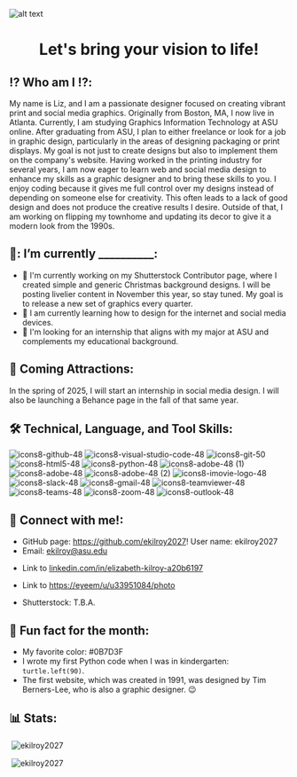 ![alt text](https://github.com/user-attachments/assets/b1f40e96-15a0-4653-a711-4ff70a7c7ccf)

<h1 align="center">Let's bring your vision to life!</h1> 

## ⁉️ Who am I ⁉️:
   <p>My name is Liz, and I am a passionate designer focused on creating vibrant print and social media graphics. Originally from Boston, MA, I now live in Atlanta. Currently, I am studying Graphics Information Technology at ASU online. After graduating from ASU, I plan to either freelance or look for a job in graphic design, particularly in the areas of designing packaging or print displays. My goal is not just to create designs but also to implement them on the company's website. Having worked in the printing industry for several years, I am now eager to learn web and social media design to enhance my skills as a graphic designer and to bring these skills to you.  I enjoy coding because it gives me full control over my designs instead of depending on someone else for creativity. This often leads to a lack of good design and does not produce the creative results I desire.  Outside of that, I am working on flipping my townhome and updating its decor to give it a modern look from the 1990s.</p>

## 👋: I’m currently __________:
 - 🔭 I'm currently working on my Shutterstock Contributor page, where I created simple and generic Christmas background designs. I will be posting livelier content in November this year, so stay tuned. My goal is to release a new set of graphics every quarter.      
 - 🌱 I am currently learning how to design for the internet and social media devices.
 - 👀 I'm looking for an internship that aligns with my major at ASU and complements my educational background.


## 📣 Coming Attractions:
<p>In the spring of 2025, I will start an internship in social media design. I will also be launching a Behance page in the fall of that same year.</p> 

## 🛠️ Technical, Language, and Tool Skills:
 ![icons8-github-48](https://github.com/user-attachments/assets/52331c96-76fa-4389-93dc-e1159faf7a7a)
 ![icons8-visual-studio-code-48](https://github.com/user-attachments/assets/67b4c550-c988-4e92-9186-53e7fa9621e0)
 ![icons8-git-50](https://github.com/user-attachments/assets/4bdea025-2752-42f6-a4d4-39f8513ff532)
 ![icons8-html5-48](https://github.com/user-attachments/assets/4aebbc56-e026-4508-afd7-db3fd7208a5c)
 ![icons8-python-48](https://github.com/user-attachments/assets/024d0669-80b4-4f1d-8ef5-284bafe3ea60)
 ![icons8-adobe-48 (1)](https://github.com/user-attachments/assets/2ec78fe3-4671-4939-a456-95c4375a9783)
 ![icons8-adobe-48](https://github.com/user-attachments/assets/abc1ba17-4cba-4bec-a3f0-aca42b928509)
 ![icons8-adobe-48 (2)](https://github.com/user-attachments/assets/92160617-f7c1-448b-ac48-78dafbec1a34)
 ![icons8-imovie-logo-48](https://github.com/user-attachments/assets/e9129df8-795f-48f9-8c7c-b1a9b271d3e2)
 ![icons8-slack-48](https://github.com/user-attachments/assets/6ac3d35a-1b9d-413e-9779-c9ddbbd108fb)
 ![icons8-gmail-48](https://github.com/user-attachments/assets/3d83c52e-c000-42b8-94fe-b53bb272f8bf)
 ![icons8-teamviewer-48](https://github.com/user-attachments/assets/9377936e-700e-4e29-9931-db0673ed5425)
 ![icons8-teams-48](https://github.com/user-attachments/assets/276a4f9b-fce1-4188-b21f-c6f171365f9d)
 ![icons8-zoom-48](https://github.com/user-attachments/assets/39fff955-bf83-49d4-9f7f-f928998ea7d1)
 ![icons8-outlook-48](https://github.com/user-attachments/assets/e8915e3b-4c17-427b-8538-56d5a2802ce2)

## 🤙 Connect with me!:
- GitHub page: https://github.com/ekilroy2027! User name: ekilroy2027
- Email: ekilroy@asu.edu
- <p>Link to <a href="linkedin.com/in/elizabeth-kilroy-a20b6197">linkedin.com/in/elizabeth-kilroy-a20b6197</a></p>
- <p>Link to <a href="https://eeyeem/u/u33951084/photo">https://eyeem/u/u33951084/photo</a></p>
- Shutterstock: T.B.A.

 ## 📖 Fun fact for the month:
- My favorite color: #0B7D3F
- I wrote my first Python code when I was in kindergarten: `turtle.left(90)`.
- The first website, which was created in 1991, was designed by Tim Berners-Lee, who is also a graphic designer. 😉

 ## 📊 Stats:
<p>&nbsp<img align="center" src="https://github-readme-stats.vercel.app/api?username=ekilroy2027&show_icons=true&locale=en" alt="ekilroy2027"/></p>

<p>&nbsp<img align="center"src="https://github-readme-streak-stats.herokuapp.com/?user=ekilroy2027&" alt="ekilroy2027"/></p>

